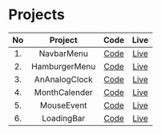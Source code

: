 # Projects

| No  |    Project    |           Code           |                                        Live                                        |
| :-: | :-----------: | :----------------------: | :--------------------------------------------------------------------------------: |
| 1.  |  NavbarMenu   |  [Code](./NavbarMenu/)   |    [Live](https://im-suryakant-kumar.github.io/Projects/NavbarMenu/navbar.html)    |
| 2.  | HamburgerMenu | [Code](./HamburgerMenu/) | [Live](https://im-suryakant-kumar.github.io/Projects/HamburgerMenu/hamburger.html) |
| 3.  | AnAnalogClock | [Code](./AnAnalogClock/) |   [Live](https://im-suryakant-kumar.github.io/Projects/AnAnalogClock/clock.html)   |
| 4.  | MonthCalender | [Code](./MonthCalender/) | [Live](https://im-suryakant-kumar.github.io/Projects/MonthCalender/calender.html)  |
| 5.  |  MouseEvent   |  [Code](./MouseEvent/)   |    [Live](https://im-suryakant-kumar.github.io/Projects/MouseEvent/mouse.html)     |
| 6.  |  LoadingBar   |  [Code](./LoadingBar/)   |   [Live](https://im-suryakant-kumar.github.io/Projects/LoadingBar/loading.html)    |
